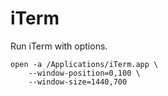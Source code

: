 # iTerm

Run iTerm with options.

```
open -a /Applications/iTerm.app \
    --window-position=0,100 \
    --window-size=1440,700
```
